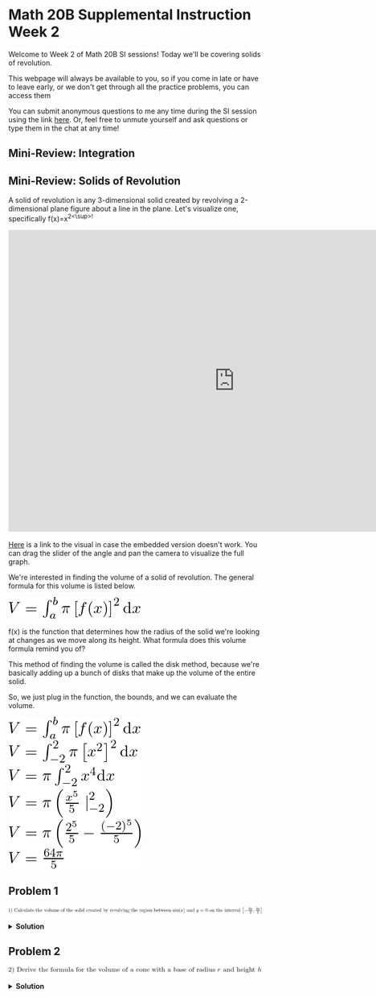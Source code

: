 # Math 20B Supplemental Instruction Week 2

Welcome to Week 2 of Math 20B SI sessions! Today we'll be covering solids of revolution.

This webpage will always be available to you, so if you come in late or have to leave early, or we don't get through all the practice problems, you can access them 

You can submit anonymous questions to me any time during the SI session using the link [here](https://forms.gle/DP6pPRdmFoGrqPk88). Or, feel free to unmute yourself and ask questions or type them in the chat at any time!

## Mini-Review: Integration

## Mini-Review: Solids of Revolution
A solid of revolution is any 3-dimensional solid created by revolving a 2-dimensional plane figure about a line in the plane. Let's visualize one, specifically f(x)=x<sup>2<\sup>!

<iframe src="https://www.geogebra.org/classic/v5c6n7rs" style="width: 900px; height: 600px; border: 0px"></iframe>

[Here](https://www.geogebra.org/classic/v5c6n7rs) is a link to the visual in case the embedded version doesn't work. You can drag the slider of the angle and pan the camera to visualize the full graph.

We're interested in finding the volume of a solid of revolution. The general formula for this volume is listed below.  

![example](../images/ucsd-si/interview/formula.png)

f(x) is the function that determines how the radius of the solid we're looking at changes as we move along its height. What formula does this volume formula remind you of?

This method of finding the volume is called the disk method, because we're basically adding up a bunch of disks that make up the volume of the entire solid.

So, we just plug in the function, the bounds, and we can evaluate the volume.

![example](../images/ucsd-si/interview/example.png)

## Problem 1
![problem1](../images/ucsd-si/interview/problem1.png)

<details>
<summary><b>Solution</b></summary>

Let's visualize the solid created first.

<iframe src="https://www.geogebra.org/classic/jyzdxp7c" style="width: 900px; height: 600px; border: 0px"></iframe>
<br>
<br>
Now, we can plug in the equation into the formula and evaluate.
<br>
<img src="../images/ucsd-si/interview/solution1.png" alt="solution1">

</details>


## Problem 2
![example](../images/ucsd-si/interview/problem2.png)

<details>
<summary><b>Solution</b></summary>

Let's visualize the problem.

<iframe src="https://www.geogebra.org/classic/jyzdxp7c" style="width: 900px; height: 600px; border: 0px"></iframe>
<br>
<br>
We can derive an equation to use after careful thought and evaluate 
<br>
<img src="../images/ucsd-si/interview/solution2.png" alt="solution1">

</details>
